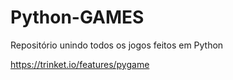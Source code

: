 # Python-GAMES
Repositório unindo todos os jogos feitos em Python


https://trinket.io/features/pygame
